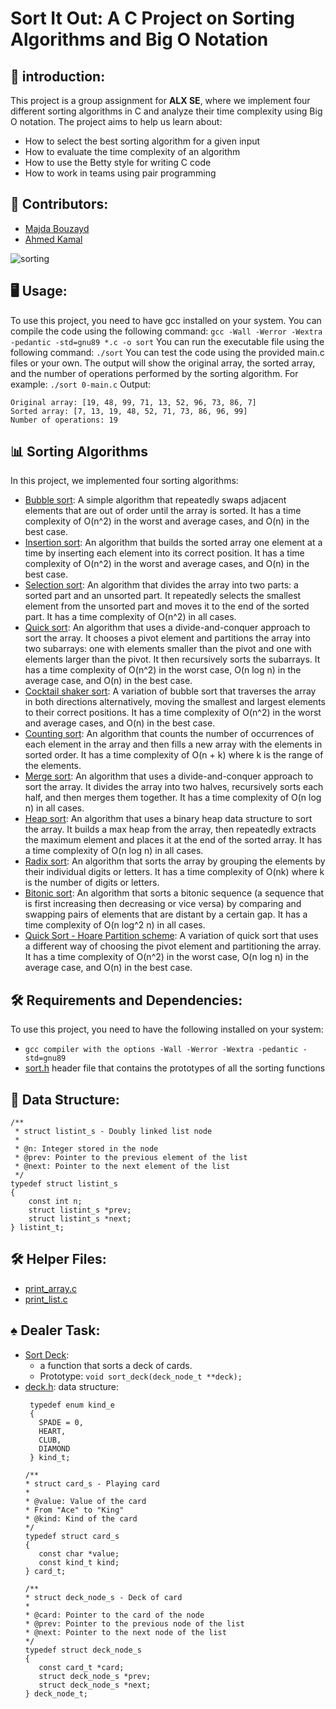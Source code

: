 # Sort It Out: A C Project on Sorting Algorithms and Big O Notation

## 🚀 introduction:
This project is a group assignment for **ALX SE**, where we implement four different sorting algorithms in C and analyze their time complexity using Big O notation. The project aims to help us learn about:
- How to select the best sorting algorithm for a given input
- How to evaluate the time complexity of an algorithm
- How to use the Betty style for writing C code
- How to work in teams using pair programming

## 👥 Contributors:
   - [Majda Bouzayd](https://github.com/Magdalina1)
   - [Ahmed Kamal](https://github.com/ahmedmkamal313)

![sorting](https://miro.medium.com/v2/resize:fit:640/0*PgiLG7NytqKAh8WT.)

## 🖥️ Usage:
To use this project, you need to have gcc installed on your system. You can compile the code using the following command:
`gcc -Wall -Werror -Wextra -pedantic -std=gnu89 *.c -o sort`
You can run the executable file using the following command:
`./sort`
You can test the code using the provided main.c files or your own. The output will show the original array, the sorted array, and the number of operations performed by the sorting algorithm. For example:
`./sort 0-main.c` Output:
```
Original array: [19, 48, 99, 71, 13, 52, 96, 73, 86, 7]
Sorted array: [7, 13, 19, 48, 52, 71, 73, 86, 96, 99]
Number of operations: 19
```

## 📊 Sorting Algorithms
In this project, we implemented four sorting algorithms:

- [Bubble sort](https://github.com/ahmedmkamal313/sorting_algorithms/blob/main/0-bubble_sort.c): A simple algorithm that repeatedly swaps adjacent elements that are out of order until the array is sorted. It has a time complexity of O(n^2) in the worst and average cases, and O(n) in the best case.
- [Insertion sort](https://github.com/ahmedmkamal313/sorting_algorithms/blob/main/1-insertion_sort_list.c): An algorithm that builds the sorted array one element at a time by inserting each element into its correct position. It has a time complexity of O(n^2) in the worst and average cases, and O(n) in the best case.
- [Selection sort](https://github.com/ahmedmkamal313/sorting_algorithms/blob/main/2-selection_sort.c): An algorithm that divides the array into two parts: a sorted part and an unsorted part. It repeatedly selects the smallest element from the unsorted part and moves it to the end of the sorted part. It has a time complexity of O(n^2) in all cases.
- [Quick sort](https://github.com/ahmedmkamal313/sorting_algorithms/blob/main/3-quick_sort.c): An algorithm that uses a divide-and-conquer approach to sort the array. It chooses a pivot element and partitions the array into two subarrays: one with elements smaller than the pivot and one with elements larger than the pivot. It then recursively sorts the subarrays. It has a time complexity of O(n^2) in the worst case, O(n log n) in the average case, and O(n) in the best case.
- [Cocktail shaker sort](https://github.com/ahmedmkamal313/sorting_algorithms/blob/main/101-cocktail_sort_list.c): A variation of bubble sort that traverses the array in both directions alternatively, moving the smallest and largest elements to their correct positions. It has a time complexity of O(n^2) in the worst and average cases, and O(n) in the best case.
- [Counting sort](https://github.com/ahmedmkamal313/sorting_algorithms/blob/main/102-counting_sort.c): An algorithm that counts the number of occurrences of each element in the array and then fills a new array with the elements in sorted order. It has a time complexity of O(n + k) where k is the range of the elements.
- [Merge sort](https://github.com/ahmedmkamal313/sorting_algorithms/blob/main/103-merge_sort.c): An algorithm that uses a divide-and-conquer approach to sort the array. It divides the array into two halves, recursively sorts each half, and then merges them together. It has a time complexity of O(n log n) in all cases.
- [Heap sort](https://github.com/ahmedmkamal313/sorting_algorithms/blob/main/104-heap_sort.c): An algorithm that uses a binary heap data structure to sort the array. It builds a max heap from the array, then repeatedly extracts the maximum element and places it at the end of the sorted array. It has a time complexity of O(n log n) in all cases.
- [Radix sort](https://github.com/ahmedmkamal313/sorting_algorithms/blob/main/105-radix_sort.c): An algorithm that sorts the array by grouping the elements by their individual digits or letters. It has a time complexity of O(nk) where k is the number of digits or letters.
- [Bitonic sort](https://github.com/ahmedmkamal313/sorting_algorithms/blob/main/106-bitonic_sort.c): An algorithm that sorts a bitonic sequence (a sequence that is first increasing then decreasing or vice versa) by comparing and swapping pairs of elements that are distant by a certain gap. It has a time complexity of O(n log^2 n) in all cases.
- [Quick Sort - Hoare Partition scheme](https://github.com/ahmedmkamal313/sorting_algorithms/blob/main/107-quick_sort_hoare.c): A variation of quick sort that uses a different way of choosing the pivot element and partitioning the array. It has a time complexity of O(n^2) in the worst case, O(n log n) in the average case, and O(n) in the best case.

## 🛠️ Requirements and Dependencies:
To use this project, you need to have the following installed on your system:
- `gcc compiler with the options -Wall -Werror -Wextra -pedantic -std=gnu89`
- [sort.h](https://github.com/ahmedmkamal313/sorting_algorithms/blob/main/sort.h) header file that contains the prototypes of all the sorting functions

## 🧩 Data Structure:
```
/**
 * struct listint_s - Doubly linked list node
 *
 * @n: Integer stored in the node
 * @prev: Pointer to the previous element of the list
 * @next: Pointer to the next element of the list
 */
typedef struct listint_s
{
    const int n;
    struct listint_s *prev;
    struct listint_s *next;
} listint_t;
```
## 🛠️ Helper Files:
- [print_array.c](https://github.com/ahmedmkamal313/sorting_algorithms/blob/main/print_array.c)
- [print_list.c](https://github.com/ahmedmkamal313/sorting_algorithms/blob/main/print_list.c)

## ♠️ Dealer Task:
- [Sort Deck](https://github.com/ahmedmkamal313/sorting_algorithms/blob/main/1000-sort_deck.c):
  - a function that sorts a deck of cards.
  - Prototype: `void sort_deck(deck_node_t **deck);`
- [deck.h](https://github.com/ahmedmkamal313/sorting_algorithms/blob/main/deck.h): data structure:
   ```
    typedef enum kind_e
    {
      SPADE = 0,
      HEART,
      CLUB,
      DIAMOND
    } kind_t;

  /**
   * struct card_s - Playing card
   *
   * @value: Value of the card
   * From "Ace" to "King"
   * @kind: Kind of the card
   */
  typedef struct card_s 
  {
      const char *value;
      const kind_t kind;
  } card_t;

  /**
   * struct deck_node_s - Deck of card
   *
   * @card: Pointer to the card of the node
   * @prev: Pointer to the previous node of the list
   * @next: Pointer to the next node of the list
   */
  typedef struct deck_node_s
  {
      const card_t *card;
      struct deck_node_s *prev;
      struct deck_node_s *next;
  } deck_node_t;
  ```
